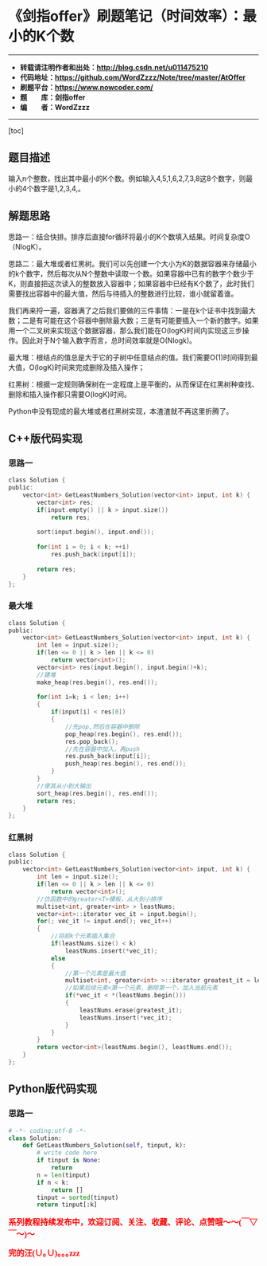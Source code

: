 # 《剑指offer》刷题笔记（时间效率）：最小的K个数

----------

- **转载请注明作者和出处：http://blog.csdn.net/u011475210**
- **代码地址：https://github.com/WordZzzz/Note/tree/master/AtOffer**
- **刷题平台：https://www.nowcoder.com/**
- **题&emsp;&emsp;库：剑指offer**
- **编&emsp;&emsp;者：WordZzzz**

----------

[toc]

## 题目描述

输入n个整数，找出其中最小的K个数。例如输入4,5,1,6,2,7,3,8这8个数字，则最小的4个数字是1,2,3,4,。

## 解题思路

思路一：结合快排。排序后直接for循环将最小的K个数填入结果。时间复杂度O（NlogK）。

思路二：最大堆或者红黑树。我们可以先创建一个大小为K的数据容器来存储最小的k个数字，然后每次从N个整数中读取一个数。如果容器中已有的数字个数少于K，则直接把这次读入的整数放入容器中；如果容器中已经有K个数了，此时我们需要找出容器中的最大值，然后与待插入的整数进行比较，谁小就留着谁。

我们再来捋一遍，容器满了之后我们要做的三件事情：一是在k个证书中找到最大数；二是有可能在这个容器中删除最大数；三是有可能要插入一个新的数字。如果用一个二叉树来实现这个数据容器，那么我们能在O(logK)时间内实现这三步操作。因此对于N个输入数字而言，总时间效率就是O(Nlogk)。

最大堆：根结点的值总是大于它的子树中任意结点的值。我们需要O(1)时间得到最大值，O(logK)时间来完成删除及插入操作；

红黑树：根据一定规则确保树在一定程度上是平衡的，从而保证在红黑树种查找、删除和插入操作都只需要O(logK)时间。

Python中没有现成的最大堆或者红黑树实现，本渣渣就不再这里折腾了。

## C++版代码实现

### 思路一

```c
class Solution {
public:
    vector<int> GetLeastNumbers_Solution(vector<int> input, int k) {
        vector<int> res;
        if(input.empty() || k > input.size())
            return res;
        
        sort(input.begin(), input.end());
        
        for(int i = 0; i < k; ++i)
            res.push_back(input[i]);
        
        return res;
    }
};
```

### 最大堆

```c
class Solution {
public:
    vector<int> GetLeastNumbers_Solution(vector<int> input, int k) {
        int len = input.size();
        if(len <= 0 || k > len || k <= 0)
            return vector<int>();
        vector<int> res(input.begin(), input.begin()+k);
        //建堆
        make_heap(res.begin(), res.end());
         
        for(int i=k; i < len; i++)
        {
            if(input[i] < res[0])
            {
                //先pop,然后在容器中删除
                pop_heap(res.begin(), res.end());
                res.pop_back();
                //先在容器中加入，再push
                res.push_back(input[i]);
                push_heap(res.begin(), res.end());
            }
        }
        //使其从小到大输出
        sort_heap(res.begin(), res.end());
        return res;
    }
};
```

### 红黑树

```c
class Solution {
public:
    vector<int> GetLeastNumbers_Solution(vector<int> input, int k) {
        int len = input.size();
        if(len <= 0 || k > len || k <= 0)
            return vector<int>();
        //仿函数中的greater<T>模板，从大到小排序
        multiset<int, greater<int> > leastNums;
        vector<int>::iterator vec_it = input.begin();
        for(; vec_it != input.end(); vec_it++)
        {
            //将前k个元素插入集合
            if(leastNums.size() < k)
                leastNums.insert(*vec_it);
            else
            {
                //第一个元素是最大值
                multiset<int, greater<int> >::iterator greatest_it = leastNums.begin();
                //如果后续元素<第一个元素，删除第一个，加入当前元素
                if(*vec_it < *(leastNums.begin()))
                {
                    leastNums.erase(greatest_it);
                    leastNums.insert(*vec_it);
                }
            }
        }
        return vector<int>(leastNums.begin(), leastNums.end());
    }
};
```

## Python版代码实现

### 思路一

```python
# -*- coding:utf-8 -*-
class Solution:
    def GetLeastNumbers_Solution(self, tinput, k):
        # write code here
        if tinput is None:
            return
        n = len(tinput)
        if n < k:
            return []
        tinput = sorted(tinput)
        return tinput[:k]
```

**<font color="red" size=3 face="仿宋">系列教程持续发布中，欢迎订阅、关注、收藏、评论、点赞哦～～(￣▽￣～)～</font>**

**<font color="red" size=3 face="仿宋">完的汪(∪｡∪)｡｡｡zzz</font>**
